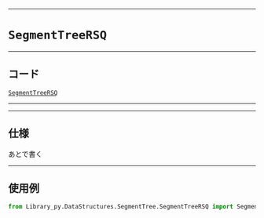_____

# `SegmentTreeRSQ`

_____

## コード

[`SegmentTreeRSQ`](https://github.com/titan-23/Library_py/blob/main/DataStructures/SegmentTree/SegmentTreeRSQ.py)
<!-- code=https://github.com/titan-23/Library_py/blob/main/DataStructures\SegmentTree\SegmentTreeRSQ.py -->

_____


_____

## 仕様

あとで書く

_____

## 使用例

```python
from Library_py.DataStructures.SegmentTree.SegmentTreeRSQ import SegmentTreeRSQ

```
